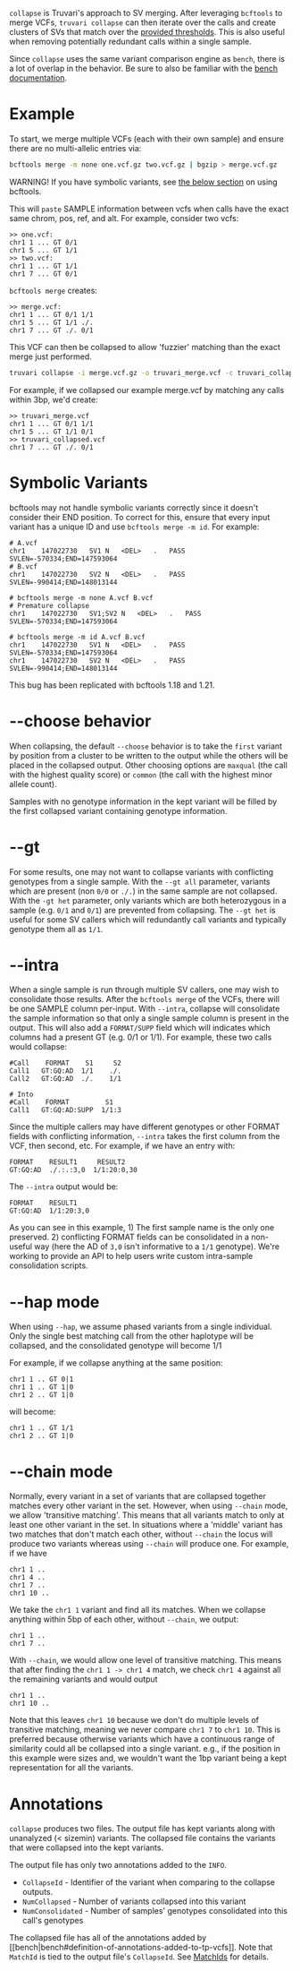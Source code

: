 `collapse` is Truvari's approach to SV merging. After leveraging `bcftools` to merge VCFs, `truvari collapse` can then iterate over the calls and create clusters of SVs that match over the [provided thresholds](https://github.com/ACEnglish/truvari/wiki/bench#matching-parameters). This is also useful when removing potentially redundant calls within a single sample. 

Since `collapse` uses the same variant comparison engine as `bench`, there is a lot of overlap in the behavior. Be sure to also be familiar with the [bench documentation](https://github.com/ACEnglish/truvari/wiki/bench).

Example
=======
To start, we merge multiple VCFs (each with their own sample) and ensure there are no multi-allelic entries via: 
```bash
bcftools merge -m none one.vcf.gz two.vcf.gz | bgzip > merge.vcf.gz
```
WARNING! If you have symbolic variants, see [the below section](https://github.com/ACEnglish/truvari/wiki/collapse#symbolic-variants) on using bcftools.

This will `paste` SAMPLE information between vcfs when calls have the exact same chrom, pos, ref, and alt.
For example, consider two vcfs:

    >> one.vcf:
    chr1 1 ... GT 0/1
    chr1 5 ... GT 1/1
    >> two.vcf:
    chr1 1 ... GT 1/1
    chr1 7 ... GT 0/1

`bcftools merge` creates:

    >> merge.vcf:
    chr1 1 ... GT 0/1 1/1
    chr1 5 ... GT 1/1 ./.
    chr1 7 ... GT ./. 0/1    

This VCF can then be collapsed to allow 'fuzzier' matching than the exact merge just performed.

```bash
truvari collapse -i merge.vcf.gz -o truvari_merge.vcf -c truvari_collapsed.vcf
```

For example, if we collapsed our example merge.vcf by matching any calls within 3bp, we'd create:

    >> truvari_merge.vcf
    chr1 1 ... GT 0/1 1/1
    chr1 5 ... GT 1/1 0/1
    >> truvari_collapsed.vcf
    chr1 7 ... GT ./. 0/1    

Symbolic Variants
=================
bcftools may not handle symbolic variants correctly since it doesn't consider their END position. To correct for this, ensure that every input variant has a unique ID and use `bcftools merge -m id`. For example:
```
# A.vcf
chr1	147022730	SV1	N	<DEL>	.	PASS	SVLEN=-570334;END=147593064
# B.vcf
chr1	147022730	SV2	N	<DEL>	.	PASS	SVLEN=-990414;END=148013144

# bcftools merge -m none A.vcf B.vcf
# Premature collapse
chr1	147022730	SV1;SV2	N	<DEL>	.	PASS	SVLEN=-570334;END=147593064

# bcftools merge -m id A.vcf B.vcf
chr1	147022730	SV1	N	<DEL>	.	PASS	SVLEN=-570334;END=147593064
chr1	147022730	SV2	N	<DEL>	.	PASS	SVLEN=-990414;END=148013144
```

This bug has been replicated with bcftools 1.18 and 1.21.

--choose behavior
=================
When collapsing, the default `--choose` behavior is to take the `first` variant by position from a cluster to
be written to the output while the others will be placed in the collapsed output. 
Other choosing options are `maxqual` (the call with the highest quality score) or `common` (the call with the highest minor allele count).

Samples with no genotype information in the kept variant will be filled by the first
collapsed variant containing genotype information.                                                                                    

--gt
====
For some results, one may not want to collapse variants with conflicting genotypes from a single sample. With the `--gt all` parameter, variants which are present (non `0/0` or `./.`) in the same sample are not collapsed. With the `-gt het` parameter, only variants which are both heterozygous in a sample (e.g. `0/1` and `0/1`) are prevented from collapsing. The `--gt het` is useful for some SV callers which will redundantly call variants and typically genotype them all as `1/1`.

--intra
=======
When a single sample is run through multiple SV callers, one may wish to consolidate those results. After the `bcftools merge` of the VCFs, there will be one SAMPLE column per-input. With `--intra`, collapse will consolidate the sample information so that only a single sample column is present in the output. This will also add a `FORMAT/SUPP` field which will indicates which columns had a present GT (e.g. 0/1 or 1/1). For example, these two calls would collapse:

```
#Call    FORMAT    S1     S2
Call1   GT:GQ:AD  1/1    ./.
Call2   GT:GQ:AD  ./.    1/1

# Into
#Call    FORMAT         S1
Call1   GT:GQ:AD:SUPP  1/1:3
```

Since the multiple callers may have different genotypes or other FORMAT fields with conflicting information, `--intra` takes the first column from the VCF, then second, etc. For example, if we have an entry with:
```
FORMAT    RESULT1     RESULT2
GT:GQ:AD  ./.:.:3,0  1/1:20:0,30
```
The `--intra` output would be:
```
FORMAT    RESULT1
GT:GQ:AD  1/1:20:3,0
```
As you can see in this example, 1) The first sample name is the only one preserved. 2) conflicting FORMAT fields can be consolidated in a non-useful way (here the AD of `3,0` isn't informative to a `1/1` genotype). We're working to provide an API to help users write custom intra-sample consolidation scripts.

--hap mode
==========
When using `--hap`, we assume phased variants from a single individual. Only the
single best matching call from the other haplotype will be collapsed,
and the consolidated genotype will become 1/1

For example, if we collapse anything at the same position:

    chr1 1 .. GT 0|1
    chr1 1 .. GT 1|0
    chr1 2 .. GT 1|0

will become:

    chr1 1 .. GT 1/1
    chr1 2 .. GT 1|0

--chain mode
============
Normally, every variant in a set of variants that are collapsed together matches every other variant in the set. However, when using `--chain` mode, we allow 'transitive matching'. This means that all variants match to only at least one other variant in the set. In situations where a 'middle' variant has two matches that don't match each other, without `--chain` the locus will produce two variants whereas using `--chain` will produce one.
For example, if we have

    chr1 1 ..
    chr1 4 ..
    chr1 7 ..
    chr1 10 ..

We take the `chr1 1` variant and find all its matches. When we collapse anything within 5bp of each other, without `--chain`, we output:

    chr1 1 ..
    chr1 7 ..

With `--chain`, we would allow one level of transitive matching. This means that after finding the `chr1 1 -> chr1 4` match, we check `chr1 4` against all the remaining variants and would output

    chr1 1 ..
    chr1 10 ..

Note that this leaves `chr1 10` because we don't do multiple levels of transitive matching, meaning we never compare `chr1 7` to `chr1 10`. This is preferred because otherwise variants which have a continuous range of similarity could all be collapsed into a single variant. e.g., if the position in this example were sizes and, we wouldn't want the 1bp variant being a kept representation for all the variants.

Annotations
===========
`collapse` produces two files. The output file has kept variants along with unanalyzed (< sizemin) variants. The collapsed file contains the variants that were collapsed into the kept variants. 

The output file has only two annotations added to the `INFO`. 
- `CollapseId` - Identifier of the variant when comparing to the collapse outputs. 
- `NumCollapsed` - Number of variants collapsed into this variant
- `NumConsolidated` - Number of samples' genotypes consolidated into this call's genotypes

The collapsed file has all of the annotations added by [[bench|bench#definition-of-annotations-added-to-tp-vcfs]]. Note that `MatchId` is tied to the output file's `CollapseId`. See [MatchIds](https://github.com/spiralgenetics/truvari/wiki/MatchIds) for details.